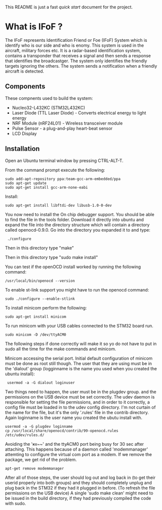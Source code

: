 This README is just a fast *quick start* document for the project. 

What is IFoF ?
===============

The IFoF represents  Identification Friend or Foe (IFoF) System which is identify who is our side and who is enomy. This system is used in the aircraft, military forces etc. It is a radar-based identification system, contains a transponder that receives a signal and then sends a response that identifies the broadcastger. 
The system only identifies the friendly targets ignoring the others.
The system sends a notification when a friendly aircraft is detected.

Components
--------------

These compnents used to build the system:

 * Nucleo32-L432KC (STM32L432KC)
 * Laser Diode (TTL Laser Diode) - Converts electrical energy to light energy
 * NRF Module (nRF24L01) - Wireless transceiver module
 * Pulse Sensor  - a plug-and-play heart-beat sensor
 * LCD Display 


Installation
-------------

Open an Ubuntu terminal window by pressing CTRL-ALT-T.


From the command prompt execute the following:

    sudo add-apt-repository ppa:team-gcc-arm-embedded/ppa
    sudo apt-get update
    sudo apt-get install gcc-arm-none-eabi

Install:

    sudo apt-get install libftdi-dev libusb-1.0-0-dev

You now need to install the On chip debugger support. You should be able to find the file in the tools folder. Download it directly into ubuntu and expand the file into the directory structure which will contain a directory called openocd-0.9.0. Go into the directory you expanded it to and type:

     ./configure

Then in this directory type "make"

Then in this directory type "sudo make install"

You can test if the openOCD install worked by running the following command:
 ```
/usr/local/bin/openocd --version
 ```
To enable st-link support you might have to run the openocd command:

    sudo ./configure --enable-stlink

To install minicom perform the following:

    sudo apt-get install minicom
 
To run minicom with your USB cables connected to the STM32 board run. 

    sudo minicom -D /dev/ttyACM0
 
The following steps if done correctly will make it so yo do not have to put in sudo all the time for the make commands and minicom.

Minicom accessing the serial port. Initial default configuration of minicom must be done as root still though. The user that they are using must be in the 'dialout' group (logginname is the name you used when you created the ubuntu install):

     usermod -a -G dialout loginuser
 
Two things need to happen, the user must be in the plugdev group. and the permissions on the USB device must be set correctly. The udev daemon is responsible for setting the file permissions, and in order to it correctly, a config file must be loaded in to the udev config directory. I'm not curtain of the name for the file, but it's the only '.rules' file in the contrib directory. Again loginname is the user name you created the ubutu install with.

    usermod -a -G plugdev loginname
    cp /usr/local/share/openocd/contrib/99-openocd.rules /etc/udev/rules.d/

Avoiding the '~~x~~x~~' and the ttyACM0 port being busy for 30 sec after attaching. This happens because of a daemon called 'modemmanager' attemting to configure the virtual com port as a modem. If we remove the package, we get rid of the problem. 

    apt-get remove modemmanager

After all of those steps, the user should log out and log back in (to get their userid properly into both groups) and they should completely unplug and plug back in the STM32 if they had it plugged in before. (To refresh the file permissions on the USB device) A single 'sudo make clean' might need to be issued in the build directory, if they had previously compiled the code with sudo. 
